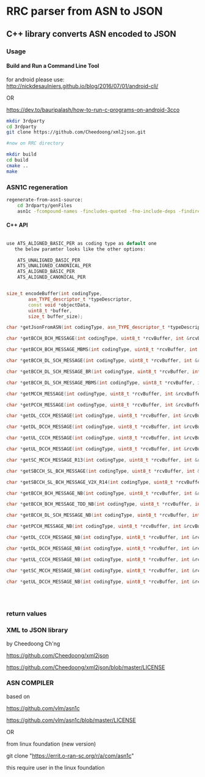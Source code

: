 RRC parser from ASN to JSON
========

## C++ library converts ASN encoded to JSON

### Usage



#### Build and Run a Command Line Tool
for android please use: 
http://nickdesaulniers.github.io/blog/2016/07/01/android-cli/

OR

https://dev.to/bauripalash/how-to-run-c-programs-on-android-3cco

```bash
mkdir 3rdparty
cd 3rdparty
git clone https://github.com/Cheedoong/xml2json.git

#now on RRC directory

mkdir build
cd build
cmake ..
make
```
### ASN1C regeneration
```bash
regenerate-from-asn1-source:
    cd 3rdparty/genFiles
	asn1c -fcompound-names -fincludes-quoted -fno-include-deps -findirect-choice -gen-PER -no-gen-OER -D. ../asnFiles/36331-f60-ASNfunctions.asn
```
	

#### C++ API
```C++

use ATS_ALIGNED_BASIC_PER as coding type as default one 
   the below paramter looks like the other options:

    ATS_UNALIGNED_BASIC_PER
    ATS_UNALIGNED_CANONICAL_PER
    ATS_ALIGNED_BASIC_PER
    ATS_ALIGNED_CANONICAL_PER


size_t encodeBuffer(int codingType,
        asn_TYPE_descriptor_t *typeDescriptor,
        const void *objectData,
        uint8_t *buffer,
        size_t buffer_size);

char *getJsonFromASN(int codingType, asn_TYPE_descriptor_t *typeDescriptor, uint8_t *rcvBuffer, int &rcvBufferSize);

char *getBCCH_BCH_MESSAGE(int codingType, uint8_t *rcvBuffer, int &rcvBufferSize);

char *getBCCH_BCH_MESSAGE_MBMS(int codingType, uint8_t *rcvBuffer, int &rcvBufferSize);

char *getBCCH_DL_SCH_MESSAGE(int codingType, uint8_t *rcvBuffer, int &rcvBufferSize);

char *getBCCH_DL_SCH_MESSAGE_BR(int codingType, uint8_t *rcvBuffer, int &rcvBufferSize);

char *getBCCH_DL_SCH_MESSAGE_MBMS(int codingType, uint8_t *rcvBuffer, int &rcvBufferSize);

char *getMCCH_MESSAGE(int codingType, uint8_t *rcvBuffer, int &rcvBufferSize);

char *getPCCH_MESSAGE(int codingType, uint8_t *rcvBuffer, int &rcvBufferSize);

char *getDL_CCCH_MESSAGE(int codingType, uint8_t *rcvBuffer, int &rcvBufferSize);

char *getDL_DCCH_MESSAGE(int codingType, uint8_t *rcvBuffer, int &rcvBufferSize);

char *getUL_CCCH_MESSAGE(int codingType, uint8_t *rcvBuffer, int &rcvBufferSize);

char *getUL_DCCH_MESSAGE(int codingType, uint8_t *rcvBuffer, int &rcvBufferSize);

char *getSC_MCCH_MESSAGE_R13(int codingType, uint8_t *rcvBuffer, int &rcvBufferSize);

char *getSBCCH_SL_BCH_MESSAGE(int codingType, uint8_t *rcvBuffer, int &rcvBufferSize);

char *getSBCCH_SL_BCH_MESSAGE_V2X_R14(int codingType, uint8_t *rcvBuffer, int &rcvBufferSize);

char *getBCCH_BCH_MESSAGE_NB(int codingType, uint8_t *rcvBuffer, int &rcvBufferSize);

char *getBCCH_BCH_MESSAGE_TDD_NB(int codingType, uint8_t *rcvBuffer, int &rcvBufferSize);

char *getBCCH_DL_SCH_MESSAGE_NB(int codingType, uint8_t *rcvBuffer, int &rcvBufferSize);

char *getPCCH_MESSAGE_NB(int codingType, uint8_t *rcvBuffer, int &rcvBufferSize);

char *getDL_CCCH_MESSAGE_NB(int codingType, uint8_t *rcvBuffer, int &rcvBufferSize);

char *getDL_DCCH_MESSAGE_NB(int codingType, uint8_t *rcvBuffer, int &rcvBufferSize);

char *getUL_CCCH_MESSAGE_NB(int codingType, uint8_t *rcvBuffer, int &rcvBufferSize);

char *getSC_MCCH_MESSAGE_NB(int codingType, uint8_t *rcvBuffer, int &rcvBufferSize);

char *getUL_DCCH_MESSAGE_NB(int codingType, uint8_t *rcvBuffer, int &rcvBufferSize);


 
```

### return values
 
### XML to JSON library 
by Cheedoong Ch'ng

https://github.com/Cheedoong/xml2json

https://github.com/Cheedoong/xml2json/blob/master/LICENSE


### ASN COMPILER
based on

https://github.com/vlm/asn1c

https://github.com/vlm/asn1c/blob/master/LICENSE

OR

from linux foundation (new version)

git clone "https://errit.o-ran-sc.org/r/a/com/asn1c"

this require user in the linux foundation


 



